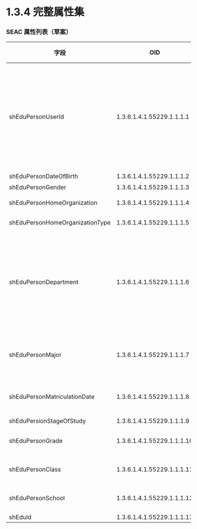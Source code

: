 # 1.3.4 完整属性集

### SEAC 属性列表（草案）

|字段|OID|说明|来源|
|--|--|--|--|
|shEduPersonUserId|1.3.6.1.4.1.55229.1.1.1.1|用户在子域的标识，通常等于用户名，等效于 V1 的 uid||
|shEduPersonDateOfBirth|1.3.6.1.4.1.55229.1.1.1.2|生日||
|shEduPersonGender|1.3.6.1.4.1.55229.1.1.1.3|性别||
|shEduPersonHomeOrganization|1.3.6.1.4.1.55229.1.1.1.4|子域域名||
|shEduPersonHomeOrganizationType|1.3.6.1.4.1.55229.1.1.1.5|子域类别||
|shEduPersonDepartment|1.3.6.1.4.1.55229.1.1.1.6|对于高校学生，院系。对于高校教职工，部门||
|shEduPersonMajor|1.3.6.1.4.1.55229.1.1.1.7|对于高校学生，专业||
|shEduPersonMatriculationDate|1.3.6.1.4.1.55229.1.1.1.8|入学日期，到年||
|shEduPersionStageOfStudy|1.3.6.1.4.1.55229.1.1.1.9|学段||
|shEduPersonGrade|1.3.6.1.4.1.55229.1.1.1.10|对普教，年级||
|shEduPersonClass|1.3.6.1.4.1.55229.1.1.1.11|对普教，班级||
|shEduPersonSchool|1.3.6.1.4.1.55229.1.1.1.12|对普教，学校||
|shEduId|1.3.6.1.4.1.55229.1.1.1.13|eduID||
